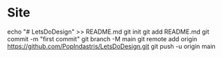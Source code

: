 # Site
echo "# LetsDoDesign" >> README.md
git init
git add README.md
git commit -m "first commit"
git branch -M main
git remote add origin https://github.com/PopIndastris/LetsDoDesign.git
git push -u origin main
